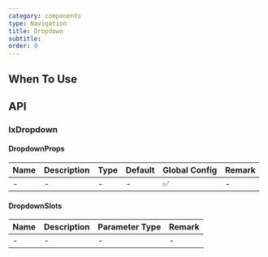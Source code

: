 ```yaml
---
category: components
type: Navigation
title: Dropdown
subtitle:
order: 0
---
```


## When To Use

## API

### IxDropdown

#### DropdownProps

| Name | Description | Type | Default | Global Config | Remark |
| --- | --- | --- | --- | --- | --- |
| - | - | - | - | ✅ | - |

#### DropdownSlots

| Name | Description | Parameter Type | Remark |
| --- | --- | --- | --- |
| - | - | - | - |
